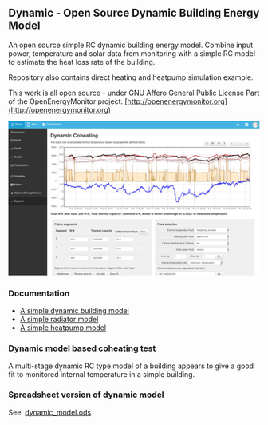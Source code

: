 ## Dynamic - Open Source Dynamic Building Energy Model

An open source simple RC dynamic building energy model. Combine input power, temperature and solar data from monitoring with a simple RC model to estimate the heat loss rate of the building.

Repository also contains direct heating and heatpump simulation example.

This work is all open source - under GNU Affero General Public License
Part of the OpenEnergyMonitor project:
[http://openenergymonitor.org](http://openenergymonitor.org)

![dynamicmodel.png](files/dynamic_updated.png)

### Documentation

- [A simple dynamic building model](docs/dynamicmodel.md)
- [A simple radiator model](docs/radiatormodel.md)
- [A simple heatpump model](docs/heatpumpmodel.md)

### Dynamic model based coheating test 

A multi-stage dynamic RC type model of a building appears to give a good fit to monitored internal temperature in a simple building.

### Spreadsheet version of dynamic model

See: [dynamic_model.ods](files/dynamic_model.ods)
